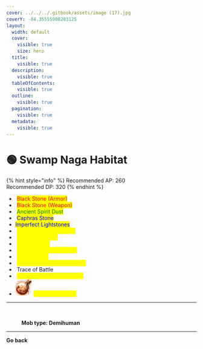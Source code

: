 ```yaml
---
cover: ../../../.gitbook/assets/image (17).jpg
coverY: -84.35555908203125
layout:
  width: default
  cover:
    visible: true
    size: hero
  title:
    visible: true
  description:
    visible: true
  tableOfContents:
    visible: true
  outline:
    visible: true
  pagination:
    visible: true
  metadata:
    visible: true
---
```


# 🟢 Swamp Naga Habitat

{% hint style="info" %}
Recommended AP: 260\
Recommended DP: 320
{% endhint %}

* <img src="https://592728697-files.gitbook.io/~/files/v0/b/gitbook-x-prod.appspot.com/o/spaces%2FkA2Ou9rHBG7pND0Xi3Co%2Fuploads%2FbnmHB1PTsyAeQTKmft2N%2Fimage.png?alt=media&#x26;token=ccd4a2b0-6286-43fa-ad7f-6bdb037fe98c" alt="" data-size="line"> <mark style="color:red;">Black Stone (Armor)</mark>
* <img src="https://592728697-files.gitbook.io/~/files/v0/b/gitbook-x-prod.appspot.com/o/spaces%2FkA2Ou9rHBG7pND0Xi3Co%2Fuploads%2FWRTZul3aOGYZTsrrUIyI%2Fimage.png?alt=media&#x26;token=98cf9925-93c6-4928-b0ae-8ee18b13bdbd" alt="" data-size="line"> <mark style="color:red;">Black Stone (Weapon)</mark>
* <img src="https://592728697-files.gitbook.io/~/files/v0/b/gitbook-x-prod.appspot.com/o/spaces%2FkA2Ou9rHBG7pND0Xi3Co%2Fuploads%2Fstho5g5DSNKxRxYQthG4%2Fimage.png?alt=media&#x26;token=bbc1c36b-9129-4707-8817-24bcff7aa3e0" alt="" data-size="line"> <mark style="color:green;">Ancient Spirit Dust</mark>
* <img src="https://592728697-files.gitbook.io/~/files/v0/b/gitbook-x-prod.appspot.com/o/spaces%2FkA2Ou9rHBG7pND0Xi3Co%2Fuploads%2FX8zbODSQYAOKwpNYY2Vv%2Fimage.png?alt=media&#x26;token=7b5aa6ea-2038-4d4c-a147-8d5a59719753" alt="" data-size="line"> <mark style="color:blue;">Caphras Stone</mark>
* <img src="https://592728697-files.gitbook.io/~/files/v0/b/gitbook-x-prod.appspot.com/o/spaces%2FkA2Ou9rHBG7pND0Xi3Co%2Fuploads%2FB0oM0bZJVpi6LYQ52LB3%2Fimage.png?alt=media&#x26;token=14e64531-514e-4a6d-8d27-5f6857341599" alt="" data-size="line"><mark style="color:blue;">Imperfect Lightstones</mark>
* <img src="https://592728697-files.gitbook.io/~/files/v0/b/gitbook-x-prod.appspot.com/o/spaces%2FkA2Ou9rHBG7pND0Xi3Co%2Fuploads%2F4m6j0XlNy4ISCrh6m3Bv%2Fimage.png?alt=media&#x26;token=0cb52226-0576-4840-8668-620aca507fdb" alt="" data-size="line"> <mark style="color:yellow;">Revived River Necklace</mark>
* <img src="https://592728697-files.gitbook.io/~/files/v0/b/gitbook-x-prod.appspot.com/o/spaces%2FkA2Ou9rHBG7pND0Xi3Co%2Fuploads%2FNEgwY7KU6GsVgwzEgWxe%2Fimage.png?alt=media&#x26;token=b090f280-b202-4bd3-b850-0f9b94c41fa7" alt="" data-size="line"> <mark style="color:yellow;">Narc's Lightning</mark>
* <img src="https://592728697-files.gitbook.io/~/files/v0/b/gitbook-x-prod.appspot.com/o/spaces%2FkA2Ou9rHBG7pND0Xi3Co%2Fuploads%2FPWa5lUqxfCbJIk7vbFRE%2Fimage.png?alt=media&#x26;token=ac37b4fe-339f-4ef2-b365-60564e2ecfb7" alt="" data-size="line"> <mark style="color:yellow;">Okiara's Tide</mark>
* <img src="https://592728697-files.gitbook.io/~/files/v0/b/gitbook-x-prod.appspot.com/o/spaces%2FkA2Ou9rHBG7pND0Xi3Co%2Fuploads%2FA6ytTgXJDzDKdnwDUYmL%2Fimage.png?alt=media&#x26;token=ae237ea4-065e-4a6f-9c53-e73070b77b56" alt="" data-size="line"> <mark style="color:yellow;">Revived Lunar Necklace</mark>
* <img src="https://592728697-files.gitbook.io/~/files/v0/b/gitbook-x-prod.appspot.com/o/spaces%2FkA2Ou9rHBG7pND0Xi3Co%2Fuploads%2F7rG8jzVHPx4vP5sE9FLR%2Fimage.png?alt=media&#x26;token=fb02f8b9-c79c-4f8e-ba75-ffad4e7c97eb" alt="" data-size="line"> <mark style="color:yellow;">Seed of Void</mark>
* <img src="https://592728697-files.gitbook.io/~/files/v0/b/gitbook-x-prod.appspot.com/o/spaces%2FkA2Ou9rHBG7pND0Xi3Co%2Fuploads%2F10eIxnBWzLvyMLqsQu0J%2Fimage.png?alt=media&#x26;token=536c02a3-ee5a-4822-bce6-ed17290cfb23" alt="" data-size="line"> <mark style="color:yellow;">Cold Tears of the Black Sun</mark>
* <img src="https://592728697-files.gitbook.io/~/files/v0/b/gitbook-x-prod.appspot.com/o/spaces%2FkA2Ou9rHBG7pND0Xi3Co%2Fuploads%2FBng8uCSzotG79yFiSTUJ%2Fimage.png?alt=media&#x26;token=1ede2bf1-65fc-463b-aaa8-c5eeeef86e4d" alt="" data-size="line"> Trace of Battle
* <img src="https://592728697-files.gitbook.io/~/files/v0/b/gitbook-x-prod.appspot.com/o/spaces%2FkA2Ou9rHBG7pND0Xi3Co%2Fuploads%2FIXtXg4gb8TqT7ojrnxMw%2Fimage.png?alt=media&#x26;token=4bb26d75-6c89-4aeb-8bce-78e2e00f0b63" alt="" data-size="line"> <mark style="color:yellow;">Shard of the Drained Night</mark>
* ![](<../../../.gitbook/assets/image (115).png>) <mark style="color:yellow;">Corrupted Breath</mark>

***

<figure><img src="https://592728697-files.gitbook.io/~/files/v0/b/gitbook-x-prod.appspot.com/o/spaces%2FkA2Ou9rHBG7pND0Xi3Co%2Fuploads%2FArXmkeBjyK8dPx62v2hv%2Fdemi.png?alt=media&#x26;token=be739620-d521-4a76-ae90-425455adcc23" alt=""><figcaption><p><strong>Mob type: Demihuman</strong></p></figcaption></figure>

***

**Go back**
